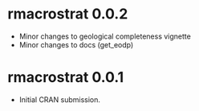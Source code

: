 # rmacrostrat 0.0.2

* Minor changes to geological completeness vignette
* Minor changes to docs (get_eodp)

# rmacrostrat 0.0.1

* Initial CRAN submission.
